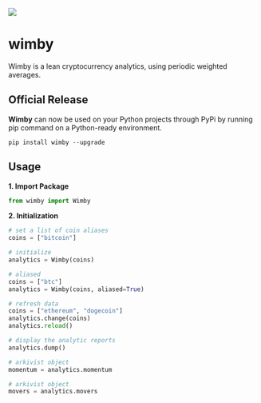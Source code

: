 ![](/resources/banner.png)

# wimby
Wimby is a lean cryptocurrency analytics, using periodic weighted averages.

## Official Release
**Wimby** can now be used on your Python projects through PyPi by running pip command on a Python-ready environment.

`pip install wimby --upgrade`

## Usage
**1. Import Package**
```python
from wimby import Wimby
```

**2. Initialization**
```python
# set a list of coin aliases
coins = ["bitcoin"]

# initialize
analytics = Wimby(coins)

# aliased
coins = ["btc"]
analytics = Wimby(coins, aliased=True)

# refresh data
coins = ["ethereum", "dogecoin"]
analytics.change(coins)
analytics.reload()

# display the analytic reports
analytics.dump()

# arkivist object
momentum = analytics.momentum

# arkivist object
movers = analytics.movers

```